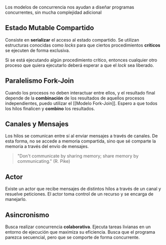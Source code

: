 Los modelos de concurrencia nos ayudan a diseñar programas concurrentes, sin mucha complejidad adicional

## Estado Mutable Compartido

Consiste en **serializar** el acceso al estado compartido. Se utilizan estructuras conocidas como *locks* para que ciertos procedimientos **críticos** se ejecuten de forma exclusiva.

Si se está ejecutando algún procedimiento crítico, entonces cualquier otro proceso que quiera ejecutarlo deberá esperar a que el *lock* sea liberado.

## Paralelismo Fork-Join

Cuando los procesos no deben interactuar entre ellos, y el resultado final depende de la **combinación** de los resultados de aquellos procesos independientes, puedo utilizar el [[Modelo Fork-Join]]. Espero a que todos los hilos finalicen y **combino** los resultados.

## Canales y Mensajes

Los hilos se comunican entre sí al enviar mensajes a través de canales. De esta forma, no se accede a memoria compartida, sino que sé comparte la memoria a través del envío de mensajes.

> "Don't communicate by sharing memory; share memory by communicating." (R. Pike)

## Actor

Existe un actor que recibe mensajes de distintos hilos a través de un canal y resuelve peticiones. El actor toma control de un recurso y se encarga de manejarlo.

## Asincronismo

Busca realizar concurrencia **colaborativa**. Ejecuta tareas livianas en un entorno de ejecución que maximiza su eficiencia. Busca que el programa parezca secuencial, pero que se comporte de forma concurrente.
